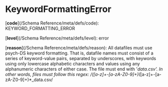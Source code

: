 # KeywordFormattingError

[**code**](/Schema Reference/meta/defs/code): KEYWORD_FORMATTING_ERROR

[**level**](/Schema Reference/meta/defs/level): error

[**reason**](/Schema Reference/meta/defs/reason): All datafiles must use psych-DS keyword formatting. That is, datafile names must consist of a series of keyword-value pairs, separated by underscores, with keywords using only lowercase alphabetic characters and values using any alphanumeric characters of either case. The file must end with '_data.csv'. In other words, files must follow this regex: /([a-z]+-[a-zA-Z0-9]+)(_[a-z]+-[a-zA-Z0-9]+)*_data\.csv/